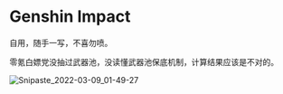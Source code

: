 # Genshin Impact

自用，随手一写，不喜勿喷。

零氪白嫖党没抽过武器池，没读懂武器池保底机制，计算结果应该是不对的。

![Snipaste_2022-03-09_01-49-27](http://image.iyzyi.com/img/202203090149995.jpg)